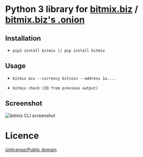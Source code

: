 # Python 3 library for [bitmix.biz](https://bitmix.biz/?ref=1555109354-3YjJ-MfCa-aLkH) / [bitmix.biz's .onion](http://bitmixbizymuphkc.onion/?ref=1555109354-3YjJ-MfCa-aLkH)

## Installation

* `pip3 install bitmix || pip install bitmix`

## Usage

* `bitmix mix --currency bitcoin --address 1a....`

* `bitmix check (ID from previous output)`

## Screenshot

![bitmix CLI screenshot](https://pic8.co/sh/PwenHO.png)

# Licence

[Unlicense/Public domain](LICENSE.txt)
